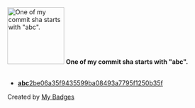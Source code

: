 <img src="https://my-badges.github.io/my-badges/abc-commit.png" alt="One of my commit sha starts with &quot;abc&quot;." title="One of my commit sha starts with &quot;abc&quot;." width="128">
<strong>One of my commit sha starts with &quot;abc&quot;.</strong>
<br><br>

- <a href="https://github.com/Siddhant-K-code/JSON-to-Table/commit/abc2be06a35f9435599ba08493a7795f1250b35f"><strong>abc</strong>2be06a35f9435599ba08493a7795f1250b35f</a>


Created by <a href="https://github.com/my-badges/my-badges">My Badges</a>